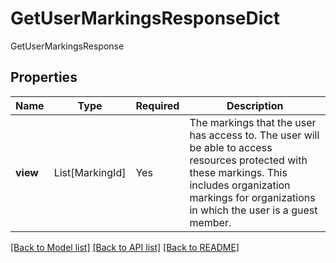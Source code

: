 # GetUserMarkingsResponseDict

GetUserMarkingsResponse

## Properties
| Name | Type | Required | Description |
| ------------ | ------------- | ------------- | ------------- |
**view** | List[MarkingId] | Yes | The markings that the user has access to. The user will be able to access resources protected with these markings. This includes organization markings for organizations in which the user is a guest member.  |


[[Back to Model list]](../../../../README.md#models-v2-link) [[Back to API list]](../../../../README.md#apis-v2-link) [[Back to README]](../../../../README.md)
